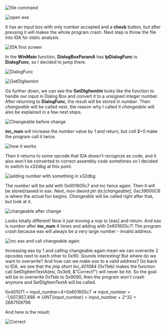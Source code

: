 ![file command](https://media.discordapp.net/attachments/1001097982957068298/1087932235119853669/image.png)

![open exe](https://cdn.discordapp.com/attachments/1001097982957068298/1087933252066615347/image.png)

It has an input box with only number accepted and a **check** button, but after pressing it will makes the whole program crash.
Next step is throw the file into IDA for static analysis.

![IDA first screen](https://cdn.discordapp.com/attachments/1001097982957068298/1087952500168077393/image.png)

In the **WinMain** function, **DialogBoxParamA** has **lpDialogFunc** is **DialogFunc**, so I decided to jump there.

![DialogFunc](https://cdn.discordapp.com/attachments/1001097982957068298/1087952774861443162/image.png)

![GetDlgItemInt](https://cdn.discordapp.com/attachments/1001097982957068298/1087952907489529907/image.png)

Go further down, we can see the **GetDlgItemInt** looks like the function to handle our input in Dialog Box and convert it to a unsigned integer number.
After returning to **DialogFunc**, the result will be stored in *number*. Then *changeable* will be called next, the reason why I called it *changeable* will also be explained in a few next steps.

![Changeable before change](https://media.discordapp.net/attachments/1001097982957068298/1087955580557205566/image.png)

**inc_num** will increase the *number* value by 1 and return, but *call $+5* make the program call it twice.

![how it works](https://cdn.discordapp.com/attachments/1001097982957068298/1087957683375710288/image.png)

Then it returns to some opcode that IDA doesn't recognize as code, and it also won't be converted to correct assembly code sometimes so I decided to switch to x32dbg at this point.

![adding number with something in x32dbg](https://media.discordapp.net/attachments/1001097982957068298/1087943960179265606/image.png)

The *number* will be add with 0x601605c7 and inc twice again. Then it will be stored/saved in eax. Next, *mov dword ptr ds:[changeable], 0xc39000C6* is where the actual fun begins.
*Changeable* will be called right after that, but look at it.

![changeable after change](https://media.discordapp.net/attachments/1001097982957068298/1087945438541398097/image.png)

Looks totally different! Now it just moving a nop to [eax] and return. And eax is *number* after **inc_num** 4 times and adding with 0x601605c7! The program crash because eax will always be a very large number - invalid address.

![inc eax and call changeable again](https://media.discordapp.net/attachments/1001097982957068298/1087946410139332699/image.png)

Increasing eax by 1 and calling changeable again mean we can overwrite 2 opcodes next to each other to 0x90. Sounds interesting! But where do we want to overwrite? And how can we make *eax* to a valid address?
Go back to IDA, we see that the *jmp short loc_401084* (0x11eb) makes the function call SetDlgItemTextA(esi, 0x3e9, &"Correct!") will never be hit.
So the goal will be to overwrite 0x11eb to 0x9090, then the program won't crash anymore and SetDlgItemTextA will be called.

0x401071 = input_number+4+0x601605c7 => input_number = -1,607,857,498 => UINT(input_number) = input_number + 2^32 = 2687109798

And here is the result:

![Correct](https://media.discordapp.net/attachments/1001097982957068298/1087951556634226708/image.png)
